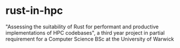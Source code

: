 # rust-in-hpc
"Assessing the suitability of Rust for performant and productive implementations of HPC codebases", a third year project in partial requirement for a Computer Science BSc at the University of Warwick
